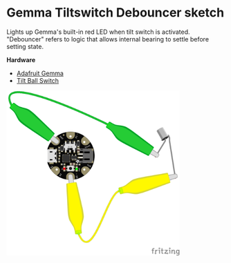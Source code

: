 # Gemma Tiltswitch Debouncer sketch

Lights up Gemma's built-in red LED when tilt switch is activated.  "Debouncer" refers to logic that allows internal bearing to settle before setting state.  

**Hardware**
- [Adafruit Gemma](https://www.adafruit.com/product/1222)
- [Tilt Ball Switch](https://www.adafruit.com/product/173)

<img src="./gemma_tiltswitch_debouncer_bb.png?raw=true" width="400" alt="circuit diagram">
